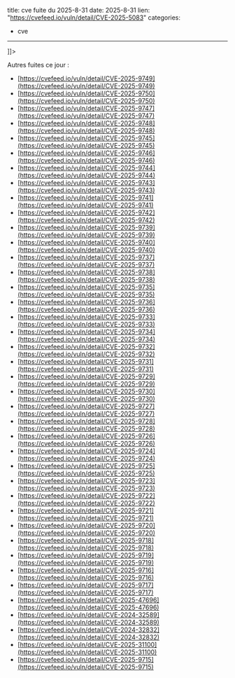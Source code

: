  
title: cve fuite du 2025-8-31
date: 2025-8-31
lien: "https://cvefeed.io/vuln/detail/CVE-2025-5083"
categories:
  - cve
---

]]>


Autres fuites ce jour :
- [https://cvefeed.io/vuln/detail/CVE-2025-9749](https://cvefeed.io/vuln/detail/CVE-2025-9749)
- [https://cvefeed.io/vuln/detail/CVE-2025-9750](https://cvefeed.io/vuln/detail/CVE-2025-9750)
- [https://cvefeed.io/vuln/detail/CVE-2025-9747](https://cvefeed.io/vuln/detail/CVE-2025-9747)
- [https://cvefeed.io/vuln/detail/CVE-2025-9748](https://cvefeed.io/vuln/detail/CVE-2025-9748)
- [https://cvefeed.io/vuln/detail/CVE-2025-9745](https://cvefeed.io/vuln/detail/CVE-2025-9745)
- [https://cvefeed.io/vuln/detail/CVE-2025-9746](https://cvefeed.io/vuln/detail/CVE-2025-9746)
- [https://cvefeed.io/vuln/detail/CVE-2025-9744](https://cvefeed.io/vuln/detail/CVE-2025-9744)
- [https://cvefeed.io/vuln/detail/CVE-2025-9743](https://cvefeed.io/vuln/detail/CVE-2025-9743)
- [https://cvefeed.io/vuln/detail/CVE-2025-9741](https://cvefeed.io/vuln/detail/CVE-2025-9741)
- [https://cvefeed.io/vuln/detail/CVE-2025-9742](https://cvefeed.io/vuln/detail/CVE-2025-9742)
- [https://cvefeed.io/vuln/detail/CVE-2025-9739](https://cvefeed.io/vuln/detail/CVE-2025-9739)
- [https://cvefeed.io/vuln/detail/CVE-2025-9740](https://cvefeed.io/vuln/detail/CVE-2025-9740)
- [https://cvefeed.io/vuln/detail/CVE-2025-9737](https://cvefeed.io/vuln/detail/CVE-2025-9737)
- [https://cvefeed.io/vuln/detail/CVE-2025-9738](https://cvefeed.io/vuln/detail/CVE-2025-9738)
- [https://cvefeed.io/vuln/detail/CVE-2025-9735](https://cvefeed.io/vuln/detail/CVE-2025-9735)
- [https://cvefeed.io/vuln/detail/CVE-2025-9736](https://cvefeed.io/vuln/detail/CVE-2025-9736)
- [https://cvefeed.io/vuln/detail/CVE-2025-9733](https://cvefeed.io/vuln/detail/CVE-2025-9733)
- [https://cvefeed.io/vuln/detail/CVE-2025-9734](https://cvefeed.io/vuln/detail/CVE-2025-9734)
- [https://cvefeed.io/vuln/detail/CVE-2025-9732](https://cvefeed.io/vuln/detail/CVE-2025-9732)
- [https://cvefeed.io/vuln/detail/CVE-2025-9731](https://cvefeed.io/vuln/detail/CVE-2025-9731)
- [https://cvefeed.io/vuln/detail/CVE-2025-9729](https://cvefeed.io/vuln/detail/CVE-2025-9729)
- [https://cvefeed.io/vuln/detail/CVE-2025-9730](https://cvefeed.io/vuln/detail/CVE-2025-9730)
- [https://cvefeed.io/vuln/detail/CVE-2025-9727](https://cvefeed.io/vuln/detail/CVE-2025-9727)
- [https://cvefeed.io/vuln/detail/CVE-2025-9728](https://cvefeed.io/vuln/detail/CVE-2025-9728)
- [https://cvefeed.io/vuln/detail/CVE-2025-9726](https://cvefeed.io/vuln/detail/CVE-2025-9726)
- [https://cvefeed.io/vuln/detail/CVE-2025-9724](https://cvefeed.io/vuln/detail/CVE-2025-9724)
- [https://cvefeed.io/vuln/detail/CVE-2025-9725](https://cvefeed.io/vuln/detail/CVE-2025-9725)
- [https://cvefeed.io/vuln/detail/CVE-2025-9723](https://cvefeed.io/vuln/detail/CVE-2025-9723)
- [https://cvefeed.io/vuln/detail/CVE-2025-9722](https://cvefeed.io/vuln/detail/CVE-2025-9722)
- [https://cvefeed.io/vuln/detail/CVE-2025-9721](https://cvefeed.io/vuln/detail/CVE-2025-9721)
- [https://cvefeed.io/vuln/detail/CVE-2025-9720](https://cvefeed.io/vuln/detail/CVE-2025-9720)
- [https://cvefeed.io/vuln/detail/CVE-2025-9718](https://cvefeed.io/vuln/detail/CVE-2025-9718)
- [https://cvefeed.io/vuln/detail/CVE-2025-9719](https://cvefeed.io/vuln/detail/CVE-2025-9719)
- [https://cvefeed.io/vuln/detail/CVE-2025-9716](https://cvefeed.io/vuln/detail/CVE-2025-9716)
- [https://cvefeed.io/vuln/detail/CVE-2025-9717](https://cvefeed.io/vuln/detail/CVE-2025-9717)
- [https://cvefeed.io/vuln/detail/CVE-2025-47696](https://cvefeed.io/vuln/detail/CVE-2025-47696)
- [https://cvefeed.io/vuln/detail/CVE-2024-32589](https://cvefeed.io/vuln/detail/CVE-2024-32589)
- [https://cvefeed.io/vuln/detail/CVE-2024-32832](https://cvefeed.io/vuln/detail/CVE-2024-32832)
- [https://cvefeed.io/vuln/detail/CVE-2025-31100](https://cvefeed.io/vuln/detail/CVE-2025-31100)
- [https://cvefeed.io/vuln/detail/CVE-2025-9715](https://cvefeed.io/vuln/detail/CVE-2025-9715)
